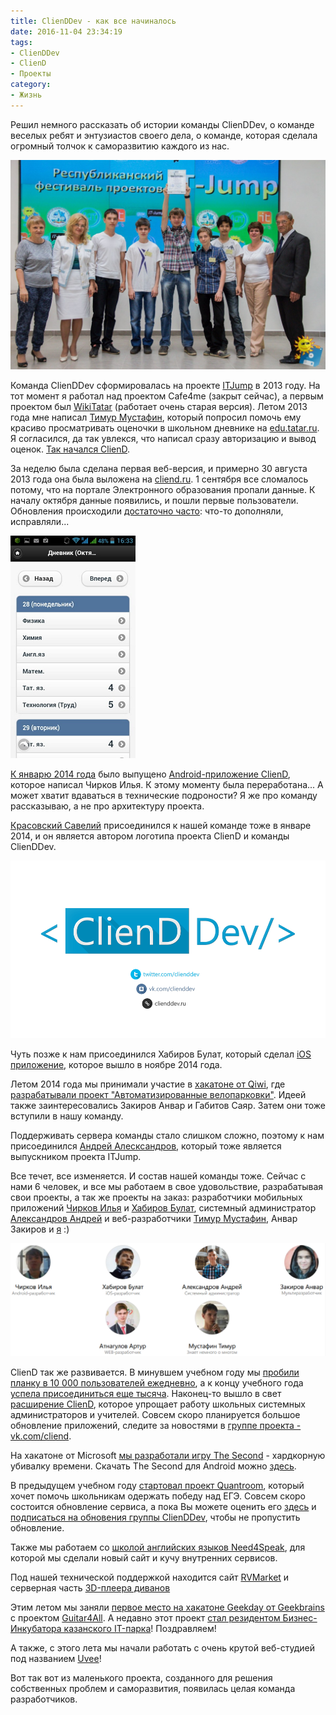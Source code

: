 ```yaml
---
title: ClienDDev - как все начиналось
date: 2016-11-04 23:34:19
tags:
- ClienDDev
- ClienD
- Проекты
category:
- Жизнь
---
```


Решил немного рассказать об истории команды ClienDDev, о команде веселых ребят и энтузиастов своего дела, о команде, которая сделала огромный толчок к саморазвитию каждого из нас.

<!-- more -->

![](/content/2016/08/clienddev/itjump.jpg)

Команда ClienDDev сформировалась на проекте [ITJump](http://itjump.ru) в 2013 году. На тот момент я работал над проектом Cafe4me (закрыт сейчас), а первым проектом был [WikiTatar](http://wikitatar.ru) (работает очень старая версия). Летом 2013 года мне написал [Тимур Мустафин](http://timur.clienddev.ru), который попросил помочь ему красиво просматривать оценочки в школьном дневнике на [edu.tatar.ru](http://edu.tatar.ru). Я согласился, да так увлекся, что написал сразу авторизацию и вывод оценок. [Так начался ClienD](https://vk.com/wall-57640526_55).

За неделю была сделана первая веб-версия, и примерно 30 августа 2013 года она была выложена на [cliend.ru](http://cliend.ru). 1 сентября все сломалось потому, что на портале Электронного образования пропали данные. К началу октября данные появились, и пошли первые пользователи. 
Обновления происходили [достаточно часто](https://vk.com/wall-57640526_62): что-то дополняли, исправляли...

![](/content/2016/08/clienddev/cliend_v1.jpg)

[К январю 2014 года](https://vk.com/wall-57640526_98) было выпущено [Android-приложение ClienD](http://android.cliend.ru), которое написал Чирков Илья. К этому моменту была переработана... А может хватит вдаваться в технические подроности? Я же про команду рассказываю, а не про архитектуру проекта.

[Красовский Савелий](https://krasovsky.me/) присоединился к нашей команде тоже в январе 2014, и он является автором логотипа проекта ClienD и команды ClienDDev. 

[![](/content/2016/08/clienddev/clienddev.png)](http://clienddev.ru)

Чуть позже к нам присоединился Хабиров Булат, который сделал [iOS приложение](http://ios.cliend.ru), которое вышло в ноябре 2014 года. 

Летом 2014 года мы принимали участие в [хакатоне от Qiwi](http://atnartur.ru/posts/2014/php-qiwi/), где [разрабатывали проект "Автоматизированные велопарковки"](https://vk.com/wall-71801221_10). Идеей также заинтересовались Закиров Анвар и Габитов Саяр. Затем они тоже вступили в нашу команду.

Поддерживать сервера команды стало слишком сложно, поэтому к нам присоединился [Андрей Алесксандров](http://postgred.gitlab.io/), который тоже является выпускником проекта ITJump. 

Все течет, все изменяется. И состав нашей команды тоже. Сейчас с нами 6 человек, и все мы работаем в свое удовольствие, разрабатывая свои проекты, а так же проекты на заказ: разработчики мобильных приложений [Чирков Илья](https://vk.com/findviewbyid) и [Хабиров Булат](https://vk.com/khabiroff_b), системный администратор [Александров Андрей](http://postgred.gitlab.io/) и веб-разработчики [Тимур Мустафин](http://timur.clienddev.ru), Анвар Закиров и [я](http://i.atnartur.ru) :) 

![](/content/2016/08/clienddev/team.png)

ClienD так же развивается. В минувшем учебном году мы [пробили планку в 10 000 пользователей ежедневно](https://vk.com/wall-57640526_311), а к концу учебного года [успела присоединиться еще тысяча](https://vk.com/wall-57640526_316). Наконец-то вышло в свет [расширение ClienD](http://ext.cliend.ru), которое упрощает работу школьных системных администраторов и учителей. Совсем скоро планируется большое обновление приложений, следите за новостями в [группе проекта - vk.com/cliend](http://vk.com/cliend). 

На хакатоне от Microsoft [мы разработали игру The Second](https://vk.com/wall-71801221_52) - хардкорную убивалку времени. Скачать The Second для Android можно [здесь](https://play.google.com/store/apps/details?id=ru.clienddev.thesecond).

В предыдущем учебном году [стартовал проект Quantroom](https://vk.com/wall-71801221_137), который хочет помочь школьникам одержать победу над ЕГЭ. Совсем скоро состоится обновление сервиса, а пока Вы можете оценить его [здесь](http://quantroom.ru/) и [подписаться на обновения группы ClienDDev](http://vk.com/clienddev), чтобы не пропустить обновление.

Также мы работаем со [школой английских языков Need4Speak](http://need4speak.com), для которой мы сделали новый сайт и кучу внутренних сервисов. 

Под нашей технической поддержкой находится сайт [RVMarket](http://rvmarket.ru) и серверная часть [3D-плеера диванов](https://divany.rvmarket.ru/divan/2788)

Этим летом мы заняли [первое место на хакатоне Geekday от Geekbrains](https://vk.com/wall-71801221_139) с проектом [Guitar4All](http://guitar4all.ru). А недавно этот проект [стал резидентом Бизнес-Инкубатора казанского IT-парка](http://itpark-kazan.ru/ru/node/2764)! Поздравляем!

А также, с этого лета мы начали работать с очень крутой веб-студией под названием [Uvee](http://uvee.ru)!

Вот так вот из маленького проекта, созданного для решения собственных проблем и саморазвития, появилась целая команда разработчиков. 


